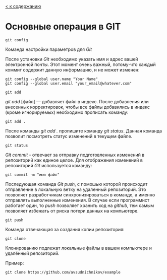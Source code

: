 [< к содержанию](./readme.md)

# Основные операция в GIT


~~~bash=
git config
~~~
Команда настройки параметров для *Git*

После установки *Git* необходимо указать имя и адрес вашей электронной почты. Этот момент очень важный, потому-что каждый коммит содержит данную информацию, и не может изменен:

~~~~
git config --global user.name "Your Name"
git config --global user.email "your_email@whatever.com"
~~~~

~~~bash=
git add
~~~
*git add* [файл] — добавляет файл в индекс.
После добавления или внесенных корректировок, чтобы все файлы добавились в индекс (кроме игнорируемых) необходимо прописать команду:

~~~
git add .
~~~

После команды *git add .* пропишите команду *git status*. Данная команда позволит посмотреть статус изменений в текущем файле.

~~~
git status
~~~



*Git commit* - отвечает за отправку подготовленных изменений в репозиторий как единое целое.
Для отображения изменений в репозиторий *Git* используется команду: 
~~~bash=
git commit -m "имя файл"
~~~

Последующая команда *Git push*, с помошью которой происходит отправление в локальную ветку на удаленный репозиторий. Это позволяет разработчикам синхронизироваться в команде, а именно отправлять выполненные изменения. В случае если программист работает один, то *push* позволяет хранить код на *github*, тем самым позволяет избежать от риска потери данных на компьютере.

~~~bash=
git push
~~~

Команда отвечающая за создания копии репозитория:

~~~bash=
git clone
~~~

Клонированию подлежат локальные файлы в вашем компьютере и удалённый  репозиторий.

Пример:
~~~
git clone https://github.com/avsudnichnikov/example
~~~
